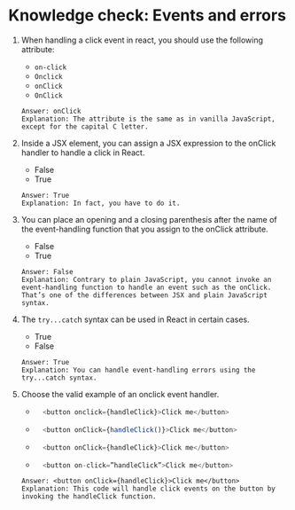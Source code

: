 # Knowledge check: Events and errors

1. When handling a click event in react, you should use the following attribute:
    - `on-click`
    - `Onclick`
    - `onClick`
    - `OnClick`
    ```
    Answer: onClick
    Explanation: The attribute is the same as in vanilla JavaScript, except for the capital C letter. 
    ```

2. Inside a JSX element, you can assign a JSX expression to the onClick handler to handle a click in React.
    - False
    - True
    ```
    Answer: True
    Explanation: In fact, you have to do it.
    ```

3. You can place an opening and a closing parenthesis after the name of the event-handling function that you assign to the onClick attribute.
    - False
    - True
    ```
    Answer: False
    Explanation: Contrary to plain JavaScript, you cannot invoke an event-handling function to handle an event such as the onClick. That’s one of the differences between JSX and plain JavaScript syntax.
    ```

4. The `try...catc`h syntax can be used in React in certain cases.
    - True
    - False
    ```
    Answer: True
    Explanation: You can handle event-handling errors using the try...catch syntax. 
    ```

5. Choose the valid example of an onclick event handler.
    - ```js
        <button onclick={handleClick}>Click me</button>
      ```
    - ```js
        <button onClick={handleClick()}>Click me</button>
      ```
    - ```js
        <button onClick={handleClick}>Click me</button>
      ```
    - ```js
        <button on-click=”handleClick”>Click me</button>
      ```
    ```
    Answer: <button onClick={handleClick}>Click me</button>
    Explanation: This code will handle click events on the button by invoking the handleClick function.
    ```